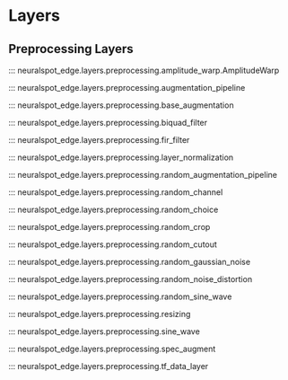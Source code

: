 # Layers

## Preprocessing Layers

::: neuralspot_edge.layers.preprocessing.amplitude_warp.AmplitudeWarp

::: neuralspot_edge.layers.preprocessing.augmentation_pipeline

::: neuralspot_edge.layers.preprocessing.base_augmentation

::: neuralspot_edge.layers.preprocessing.biquad_filter

::: neuralspot_edge.layers.preprocessing.fir_filter

::: neuralspot_edge.layers.preprocessing.layer_normalization

::: neuralspot_edge.layers.preprocessing.random_augmentation_pipeline

::: neuralspot_edge.layers.preprocessing.random_channel

::: neuralspot_edge.layers.preprocessing.random_choice

::: neuralspot_edge.layers.preprocessing.random_crop

::: neuralspot_edge.layers.preprocessing.random_cutout

::: neuralspot_edge.layers.preprocessing.random_gaussian_noise

::: neuralspot_edge.layers.preprocessing.random_noise_distortion

::: neuralspot_edge.layers.preprocessing.random_sine_wave

::: neuralspot_edge.layers.preprocessing.resizing

::: neuralspot_edge.layers.preprocessing.sine_wave

::: neuralspot_edge.layers.preprocessing.spec_augment

::: neuralspot_edge.layers.preprocessing.tf_data_layer
